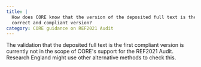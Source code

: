 ```yaml
---
title: |
  How does CORE know that the version of the deposited full text is the
  correct and compliant version?
category: CORE guidance on REF2021 Audit
---
```

The validation that the deposited full text is the first compliant
version is currently not in the scope of CORE's support for the
REF2021 Audit. Research England might use other alternative methods to
check this.
